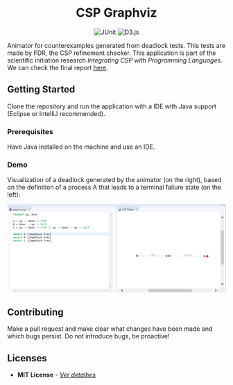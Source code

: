 <h1 align="center">
    CSP Graphviz
</h1>

<p align="center">
  <img alt="JUnit" src="https://img.shields.io/badge/-JUnit-25A162?style=for-the-badge&logo=java&logoColor=white" />
  <img alt="D3.js" src="https://img.shields.io/badge/-D3.js-F9A03C?style=for-the-badge&logo=d3.js&logoColor=white" />
</p>

Animator for counterexamples generated from deadlock tests. This tests are made by FDR, the CSP refinement checker.
This application is part of the scientific initiation research _Integrating CSP with Programming Languages_. We can check the final report [here](https://drive.google.com/file/d/11Td0Bn5epJac_N3WQG3cAgN52Oq340Gi/view?usp=sharing).

## Getting Started

Clone the repository and run the application with a IDE with Java support (Eclipse or IntelliJ recommended).

### Prerequisites

Have Java installed on the machine and use an IDE.

### Demo

Visualization of a deadlock generated by the animator (on the right), based on the definition of a process A that leads to a terminal failure state (on the left):

![](docs\process-a.png)

## Contributing

Make a pull request and make clear what changes have been made and which bugs persist. Do not introduce bugs, be proactive!

## Licenses

- **MIT License** - [_Ver detalhes_](./LICENSE.txt)

